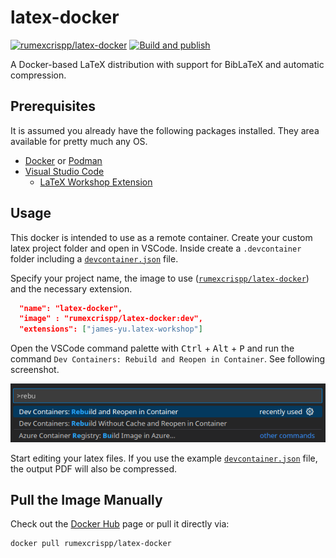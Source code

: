 # latex-docker

[![rumexcrispp/latex-docker](https://img.shields.io/badge/Docker%20Hub-rumexcrispp%2Flatex--docker-blue)](https://hub.docker.com/r/rumexcrispp/latex-docker)
[![Build and publish](https://github.com/rumexcrisp/latex-docker/actions/workflows/build.yml/badge.svg)](https://github.com/rumexcrisp/latex-docker/actions/workflows/build.yml)

A Docker-based LaTeX distribution with support for BibLaTeX and automatic compression.

## Prerequisites

It is assumed you already have the following packages installed. They area available for pretty much any OS.

- [Docker](https://docs.docker.com/engine/install/) or [Podman](https://podman.io/)
- [Visual Studio Code](https://code.visualstudio.com/)
  - [LaTeX Workshop Extension](https://marketplace.visualstudio.com/items?itemName=James-Yu.latex-workshop)

## Usage

This docker is intended to use as a remote container. Create your custom latex project folder and open in VSCode. Inside create a `.devcontainer` folder including a [`devcontainer.json`](.devcontainer/devcontainer.json) file.

Specify your project name, the image to use ([`rumexcrispp/latex-docker`](https://hub.docker.com/r/rumexcrispp/latex-docker)) and the necessary extension. 

```json
  "name": "latex-docker",
  "image" : "rumexcrispp/latex-docker:dev",
  "extensions": ["james-yu.latex-workshop"]
```

Open the VSCode command palette with <kbd>Ctrl</kbd> + <kbd>Alt</kbd> + <kbd>P</kbd> and run the command `Dev Containers: Rebuild and Reopen in Container`. See following screenshot.

![screenshot of command palette](doc/images/command_palette.png)

Start editing your latex files. If you use the example [`devcontainer.json`](.devcontainer/devcontainer.json) file, the output PDF will also be compressed.

## Pull the Image Manually

Check out the [Docker Hub](https://hub.docker.com/r/rumexcrispp/latex-docker) page or pull it directly via:

```sh
docker pull rumexcrispp/latex-docker
```
